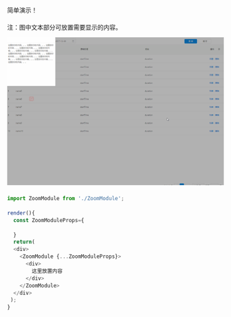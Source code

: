 
简单演示！
####
注：图中文本部分可放置需要显示的内容。

![image](https://github.com/htengweb/MyComponents/blob/master/ZoomModule/2017-12-27.gif)

####
```javascript
import ZoomModule from './ZoomModule';

render(){
  const ZoomModuleProps={
  
  }
  return(
  <div>
    <ZoomModule {...ZoomModuleProps}>
      <div>
        这里放置内容
      </div>
    </ZoomModule>
  </div>
 );
}
```
